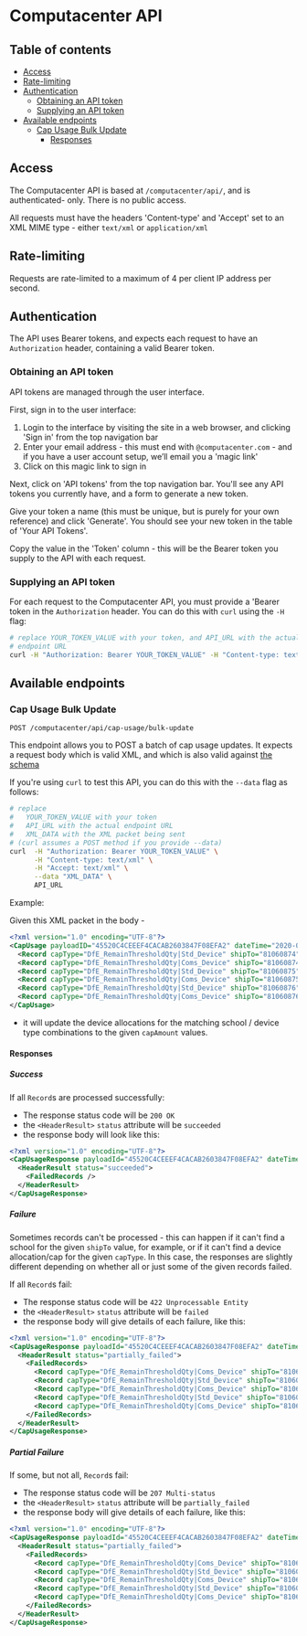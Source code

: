 # Computacenter API

## Table of contents

- [Access](#access)
- [Rate-limiting](#rate-limiting)
- [Authentication](#authentication)
  * [Obtaining an API token](#obtaining-an-api-token)
  * [Supplying an API token](#supplying-an-api-token)
- [Available endpoints](#available-endpoints)
  * [Cap Usage Bulk Update](#cap-usage-bulk-update)
    + [Responses](#responses)

## Access

The Computacenter API is based at `/computacenter/api/`, and is authenticated-
only. There is no public access.

All requests must have the headers 'Content-type' and 'Accept' set to an XML MIME type - either `text/xml` or `application/xml`

## Rate-limiting

Requests are rate-limited to a maximum of 4 per client IP address per second.

## Authentication

The API uses Bearer tokens, and expects each request to have an `Authorization`
header, containing a valid Bearer token.


### Obtaining an API token

API tokens are managed through the user interface.

First, sign in to the user interface:

1. Login to the interface by visiting the site in a web browser, and clicking
'Sign in' from the top navigation bar
2. Enter your email address - this must end with `@computacenter.com` - and
if you have a user account setup, we’ll email you a 'magic link'
3. Click on this magic link to sign in

Next, click on 'API tokens' from the top navigation bar. You'll see any
API tokens you currently have, and a form to generate a new token.

Give your token a name (this must be unique, but is purely for your own reference) and click 'Generate'. You should see your new token in the table of 'Your API Tokens'.

Copy the value in the 'Token' column - this will be the Bearer token you supply
to the API with each request.

### Supplying an API token

For each request to the Computacenter API, you must provide a 'Bearer token in
the `Authorization` header. You can do this with `curl` using the `-H` flag:

```bash
# replace YOUR_TOKEN_VALUE with your token, and API_URL with the actual
# endpoint URL
curl -H "Authorization: Bearer YOUR_TOKEN_VALUE" -H "Content-type: text/xml" -H "Accept: text/xml" API_URL
```
## Available endpoints

### Cap Usage Bulk Update

`POST /computacenter/api/cap-usage/bulk-update`

This endpoint allows you to POST a batch of cap usage updates.
It expects a request body which is valid XML, and which is also valid against
[the schema](../config/computacenter/api/schema/CapUsage.xsd)

If you're using `curl` to test this API, you can do this with the `--data` flag
as follows:

```bash
# replace
#   YOUR_TOKEN_VALUE with your token
#   API_URL with the actual endpoint URL
#   XML_DATA with the XML packet being sent
# (curl assumes a POST method if you provide --data)
curl  -H "Authorization: Bearer YOUR_TOKEN_VALUE" \
      -H "Content-type: text/xml" \
      -H "Accept: text/xml" \
      --data "XML_DATA" \
      API_URL
```


Example:

Given this XML packet in the body -
```xml
<?xml version="1.0" encoding="UTF-8"?>
<CapUsage payloadID="45520C4CEEEF4CACAB2603847F08EFA2" dateTime="2020-06-18T09:20:45Z" >
  <Record capType="DfE_RemainThresholdQty|Std_Device" shipTo="81060874" capAmount="100" usedCap="20"/>
  <Record capType="DfE_RemainThresholdQty|Coms_Device" shipTo="81060874" capAmount="200" usedCap="100"/>
  <Record capType="DfE_RemainThresholdQty|Std_Device" shipTo="81060875" capAmount="300" usedCap="57"/>
  <Record capType="DfE_RemainThresholdQty|Coms_Device" shipTo="81060875" capAmount="400" usedCap="100"/>
  <Record capType="DfE_RemainThresholdQty|Std_Device" shipTo="81060876" capAmount="500" usedCap="200"/>
  <Record capType="DfE_RemainThresholdQty|Coms_Device" shipTo="81060876" capAmount="600" usedCap="267"/>
</CapUsage>
```

- it will update the device allocations for the matching school / device type combinations to the given `capAmount` values.

#### Responses

##### Success

If all `Record`s are processed successfully:

* The response status code will be `200 OK`
* the `<HeaderResult>` `status` attribute will be `succeeded`
* the response body will look like this:

```xml
<?xml version="1.0" encoding="UTF-8"?>
<CapUsageResponse payloadId="45520C4CEEEF4CACAB2603847F08EFA2" dateTime="2020-08-14T16:47:12Z">
  <HeaderResult status="succeeded">
    <FailedRecords />
  </HeaderResult>
</CapUsageResponse>
```

##### Failure

Sometimes records can't be processed - this can happen if it can't find a school for the given `shipTo` value, for example, or if it can't find a device allocation/cap for the given `capType`. In this case, the responses are slightly different depending on whether all or just some of the given records failed.

If all `Record`s fail:

* The response status code will be `422 Unprocessable Entity`
* the `<HeaderResult>` `status` attribute will be `failed`
* the response body will give details of each failure, like this:

```xml
<?xml version="1.0" encoding="UTF-8"?>
<CapUsageResponse payloadId="45520C4CEEEF4CACAB2603847F08EFA2" dateTime="2020-08-14T16:47:12Z">
  <HeaderResult status="partially_failed">
    <FailedRecords>
      <Record capType="DfE_RemainThresholdQty|Coms_Device" shipTo="81060874" capAmount="200" usedCap="100" status="failed" errorDetails="Couldn't find SchoolDeviceAllocation"/>
      <Record capType="DfE_RemainThresholdQty|Std_Device" shipTo="81060875" capAmount="300" usedCap="57" status="failed" errorDetails="Couldn't find School"/>
      <Record capType="DfE_RemainThresholdQty|Coms_Device" shipTo="81060875" capAmount="400" usedCap="100" status="failed" errorDetails="Couldn't find School"/>
      <Record capType="DfE_RemainThresholdQty|Std_Device" shipTo="81060876" capAmount="500" usedCap="200" status="failed" errorDetails="Couldn't find School"/>
      <Record capType="DfE_RemainThresholdQty|Coms_Device" shipTo="81060876" capAmount="600" usedCap="267" status="failed" errorDetails="Couldn't find School"/>
    </FailedRecords>
  </HeaderResult>
</CapUsageResponse>
```

##### Partial Failure

If some, but not all, `Record`s fail:

* The response status code will be `207 Multi-status`
* the `<HeaderResult>` `status` attribute will be `partially_failed`
* the response body will give details of each failure, like this:

```xml
<?xml version="1.0" encoding="UTF-8"?>
<CapUsageResponse payloadId="45520C4CEEEF4CACAB2603847F08EFA2" dateTime="2020-08-14T16:47:12Z">
  <HeaderResult status="partially_failed">
    <FailedRecords>
      <Record capType="DfE_RemainThresholdQty|Coms_Device" shipTo="81060874" capAmount="200" usedCap="100" status="failed" errorDetails="Couldn't find SchoolDeviceAllocation"/>
      <Record capType="DfE_RemainThresholdQty|Std_Device" shipTo="81060875" capAmount="300" usedCap="57" status="failed" errorDetails="Couldn't find School"/>
      <Record capType="DfE_RemainThresholdQty|Coms_Device" shipTo="81060875" capAmount="400" usedCap="100" status="failed" errorDetails="Couldn't find School"/>
      <Record capType="DfE_RemainThresholdQty|Std_Device" shipTo="81060876" capAmount="500" usedCap="200" status="failed" errorDetails="Couldn't find School"/>
      <Record capType="DfE_RemainThresholdQty|Coms_Device" shipTo="81060876" capAmount="600" usedCap="267" status="failed" errorDetails="Couldn't find School"/>
    </FailedRecords>
  </HeaderResult>
</CapUsageResponse>
```
